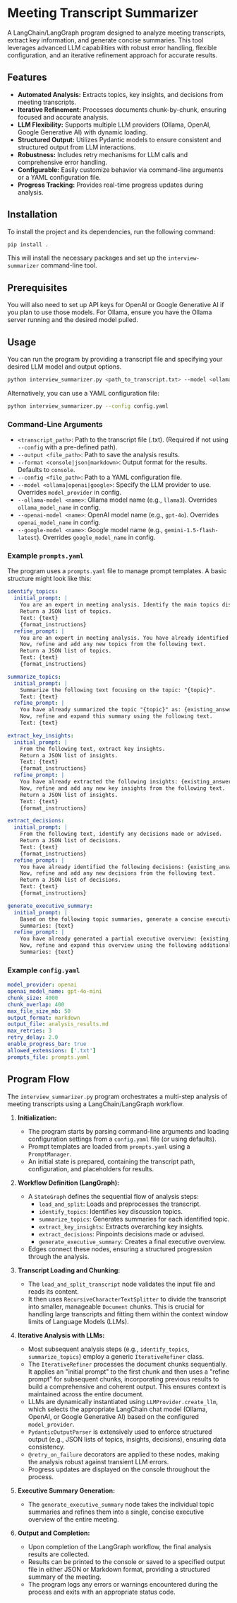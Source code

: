 # Meeting Transcript Summarizer

A LangChain/LangGraph program designed to analyze meeting transcripts, extract key information, and generate concise summaries. This tool leverages advanced LLM capabilities with robust error handling, flexible configuration, and an iterative refinement approach for accurate results.

## Features

*   **Automated Analysis:** Extracts topics, key insights, and decisions from meeting transcripts.
*   **Iterative Refinement:** Processes documents chunk-by-chunk, ensuring focused and accurate analysis.
*   **LLM Flexibility:** Supports multiple LLM providers (Ollama, OpenAI, Google Generative AI) with dynamic loading.
*   **Structured Output:** Utilizes Pydantic models to ensure consistent and structured output from LLM interactions.
*   **Robustness:** Includes retry mechanisms for LLM calls and comprehensive error handling.
*   **Configurable:** Easily customize behavior via command-line arguments or a YAML configuration file.
*   **Progress Tracking:** Provides real-time progress updates during analysis.

## Installation

To install the project and its dependencies, run the following command:

```bash
pip install .
```

This will install the necessary packages and set up the `interview-summarizer` command-line tool.

## Prerequisites

You will also need to set up API keys for OpenAI or Google Generative AI if you plan to use those models. For Ollama, ensure you have the Ollama server running and the desired model pulled.

## Usage

You can run the program by providing a transcript file and specifying your desired LLM model and output options.

```bash
python interview_summarizer.py <path_to_transcript.txt> --model <ollama|openai|google> [options]
```

Alternatively, you can use a YAML configuration file:

```bash
python interview_summarizer.py --config config.yaml
```

### Command-Line Arguments

*   `<transcript_path>`: Path to the transcript file (.txt). (Required if not using `--config` with a pre-defined path).
*   `--output <file_path>`: Path to save the analysis results.
*   `--format <console|json|markdown>`: Output format for the results. Defaults to `console`.
*   `--config <file_path>`: Path to a YAML configuration file.
*   `--model <ollama|openai|google>`: Specify the LLM provider to use. Overrides `model_provider` in config.
*   `--ollama-model <name>`: Ollama model name (e.g., `llama3`). Overrides `ollama_model_name` in config.
*   `--openai-model <name>`: OpenAI model name (e.g., `gpt-4o`). Overrides `openai_model_name` in config.
*   `--google-model <name>`: Google model name (e.g., `gemini-1.5-flash-latest`). Overrides `google_model_name` in config.

### Example `prompts.yaml`

The program uses a `prompts.yaml` file to manage prompt templates. A basic structure might look like this:

```yaml
identify_topics:
  initial_prompt: |
    You are an expert in meeting analysis. Identify the main topics discussed in the following text.
    Return a JSON list of topics.
    Text: {text}
    {format_instructions}
  refine_prompt: |
    You are an expert in meeting analysis. You have already identified the following topics: {existing_answer}.
    Now, refine and add any new topics from the following text.
    Return a JSON list of topics.
    Text: {text}
    {format_instructions}

summarize_topics:
  initial_prompt: |
    Summarize the following text focusing on the topic: "{topic}".
    Text: {text}
  refine_prompt: |
    You have already summarized the topic "{topic}" as: {existing_answer}.
    Now, refine and expand this summary using the following text.
    Text: {text}

extract_key_insights:
  initial_prompt: |
    From the following text, extract key insights.
    Return a JSON list of insights.
    Text: {text}
    {format_instructions}
  refine_prompt: |
    You have already extracted the following insights: {existing_answer}.
    Now, refine and add any new key insights from the following text.
    Return a JSON list of insights.
    Text: {text}
    {format_instructions}

extract_decisions:
  initial_prompt: |
    From the following text, identify any decisions made or advised.
    Return a JSON list of decisions.
    Text: {text}
    {format_instructions}
  refine_prompt: |
    You have already identified the following decisions: {existing_answer}.
    Now, refine and add any new decisions from the following text.
    Return a JSON list of decisions.
    Text: {text}
    {format_instructions}

generate_executive_summary:
  initial_prompt: |
    Based on the following topic summaries, generate a concise executive overview of the meeting.
    Summaries: {text}
  refine_prompt: |
    You have already generated a partial executive overview: {existing_answer}.
    Now, refine and expand this overview using the following additional summaries.
    Summaries: {text}
```

### Example `config.yaml`

```yaml
model_provider: openai
openai_model_name: gpt-4o-mini
chunk_size: 4000
chunk_overlap: 400
max_file_size_mb: 50
output_format: markdown
output_file: analysis_results.md
max_retries: 3
retry_delay: 2.0
enable_progress_bar: true
allowed_extensions: ['.txt']
prompts_file: prompts.yaml
```

## Program Flow

The `interview_summarizer.py` program orchestrates a multi-step analysis of meeting transcripts using a LangChain/LangGraph workflow.

1.  **Initialization:**
    *   The program starts by parsing command-line arguments and loading configuration settings from a `config.yaml` file (or using defaults).
    *   Prompt templates are loaded from `prompts.yaml` using a `PromptManager`.
    *   An initial state is prepared, containing the transcript path, configuration, and placeholders for results.

2.  **Workflow Definition (LangGraph):**
    *   A `StateGraph` defines the sequential flow of analysis steps:
        *   `load_and_split`: Loads and preprocesses the transcript.
        *   `identify_topics`: Identifies key discussion topics.
        *   `summarize_topics`: Generates summaries for each identified topic.
        *   `extract_key_insights`: Extracts overarching key insights.
        *   `extract_decisions`: Pinpoints decisions made or advised.
        *   `generate_executive_summary`: Creates a final executive overview.
    *   Edges connect these nodes, ensuring a structured progression through the analysis.

3.  **Transcript Loading and Chunking:**
    *   The `load_and_split_transcript` node validates the input file and reads its content.
    *   It then uses `RecursiveCharacterTextSplitter` to divide the transcript into smaller, manageable `Document` chunks. This is crucial for handling large transcripts and fitting them within the context window limits of Language Models (LLMs).

4.  **Iterative Analysis with LLMs:**
    *   Most subsequent analysis steps (e.g., `identify_topics`, `summarize_topics`) employ a generic `IterativeRefiner` class.
    *   The `IterativeRefiner` processes the document chunks sequentially. It applies an "initial prompt" to the first chunk and then uses a "refine prompt" for subsequent chunks, incorporating previous results to build a comprehensive and coherent output. This ensures context is maintained across the entire document.
    *   LLMs are dynamically instantiated using `LLMProvider.create_llm`, which selects the appropriate LangChain chat model (Ollama, OpenAI, or Google Generative AI) based on the configured `model_provider`.
    *   `PydanticOutputParser` is extensively used to enforce structured output (e.g., JSON lists of topics, insights, decisions), ensuring data consistency.
    *   `@retry_on_failure` decorators are applied to these nodes, making the analysis robust against transient LLM errors.
    *   Progress updates are displayed on the console throughout the process.

5.  **Executive Summary Generation:**
    *   The `generate_executive_summary` node takes the individual topic summaries and refines them into a single, concise executive overview of the entire meeting.

6.  **Output and Completion:**
    *   Upon completion of the LangGraph workflow, the final analysis results are collected.
    *   Results can be printed to the console or saved to a specified output file in either JSON or Markdown format, providing a structured summary of the meeting.
    *   The program logs any errors or warnings encountered during the process and exits with an appropriate status code.
